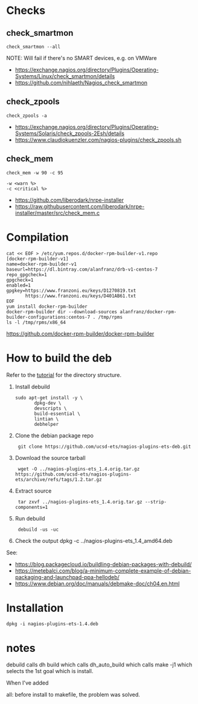 # Checks

## check_smartmon

```
check_smartmon --all
```

NOTE: Will fail if there's no SMART devices, e.g. on VMWare

* https://exchange.nagios.org/directory/Plugins/Operating-Systems/Linux/check_smartmon/details
* https://github.com/nihlaeth/Nagios_check_smartmon

## check_zpools

```
check_zpools -a
```

* https://exchange.nagios.org/directory/Plugins/Operating-Systems/Solaris/check_zpools-2Esh/details
* https://www.claudiokuenzler.com/nagios-plugins/check_zpools.sh

## check_mem

```
check_mem -w 90 -c 95

-w <warn %>
-c <critical %>
```

*  https://github.com/liberodark/nrpe-installer
*  https://raw.githubusercontent.com/liberodark/nrpe-installer/master/src/check_mem.c

# Compilation

```
cat << EOF > /etc/yum.repos.d/docker-rpm-builder-v1.repo
[docker-rpm-builder-v1]
name=docker-rpm-builder-v1
baseurl=https://dl.bintray.com/alanfranz/drb-v1-centos-7
repo_gpgcheck=1
gpgcheck=1
enabled=1
gpgkey=https://www.franzoni.eu/keys/D1270819.txt
       https://www.franzoni.eu/keys/D401AB61.txt
EOF
yum install docker-rpm-builder
docker-rpm-builder dir --download-sources alanfranz/docker-rpm-builder-configurations:centos-7 . /tmp/rpms
ls -l /tmp/rpms/x86_64
```

https://github.com/docker-rpm-builder/docker-rpm-builder


# How to build the deb

Refer to the [tutorial](https://www.debian.org/doc/manuals/debmake-doc/ch04.en.html) for the directory structure.


1. Install debuild

       sudo apt-get install -y \
              dpkg-dev \
              devscripts \
              build-essential \
              lintian \
              debhelper

2. Clone the debian package repo

        git clone https://github.com/ucsd-ets/nagios-plugins-ets-deb.git

3. Download the source tarball

        wget -O ../nagios-plugins-ets_1.4.orig.tar.gz https://github.com/ucsd-ets/nagios-plugins-ets/archive/refs/tags/1.2.tar.gz

4. Extract source

        tar zxvf ../nagios-plugins-ets_1.4.orig.tar.gz --strip-components=1

5. Run debuild

        debuild -us -uc

6. Check the output
        dpkg -c ../nagios-plugins-ets_1.4_amd64.deb

See:
* https://blog.packagecloud.io/buildling-debian-packages-with-debuild/
* https://metebalci.com/blog/a-minimum-complete-example-of-debian-packaging-and-launchpad-ppa-hellodeb/
* https://www.debian.org/doc/manuals/debmake-doc/ch04.en.html

# Installation

    dpkg -i nagios-plugins-ets-1.4.deb



# notes

debuild calls dh build which calls dh_auto_build which calls make -j1 which selects the 1st goal which is install.

When I've added

all:
before install to makefile, the problem was solved.
